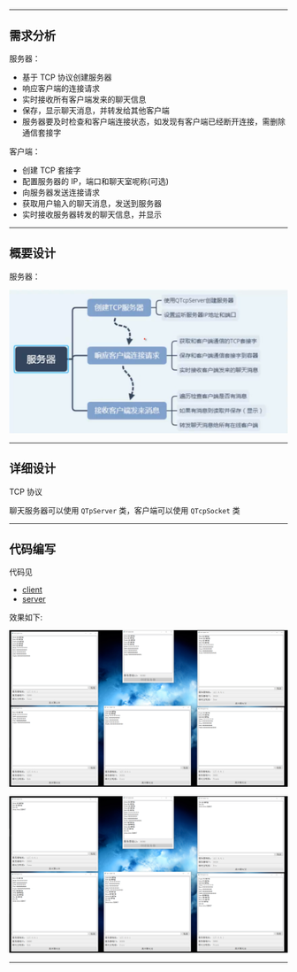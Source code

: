 # 

---

## 需求分析

服务器：

* 基于 TCP 协议创建服务器
* 响应客户端的连接请求
* 实时接收所有客户端发来的聊天信息
* 保存，显示聊天消息，并转发给其他客户端
* 服务器要及时检查和客户端连接状态，如发现有客户端已经断开连接，需删除通信套接字

客户端：

* 创建 TCP 套接字
* 配置服务器的 IP，端口和聊天室呢称(可选)
* 向服务器发送连接请求
* 获取用户输入的聊天消息，发送到服务器
* 实时接收服务器转发的聊天信息，并显示

---

## 概要设计

服务器：

![](../photos/NetworkChat/1.png)

---

## 详细设计

TCP 协议

聊天服务器可以使用 `QTpServer` 类，客户端可以使用 `QTcpSocket` 类

---

## 代码编写

代码见

* [client](../codes/NetworkChat/Client/)
* [server](../codes/NetworkChat/Server/)

效果如下:

![](../photos/NetworkChat/2.png)

![](../photos/NetworkChat/3.png)

---

